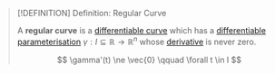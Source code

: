 >[!DEFINITION] Definition: Regular Curve
>
>A **regular curve** is a [differentiable curve](Differentiable%20Curve.md) which has a [differentiable parameterisation](../../../Analysis/Real%20Analysis/Multivariate%20Real%20Analysis/Curve%20Parameterisations/Differentiation/Differentiability%20of%20Curve%20Parameterisations.md) $\gamma: I \subseteq \mathbb{R} \to \mathbb{R}^n$ whose [derivative](../../../Analysis/Real%20Analysis/Multivariate%20Real%20Analysis/Curve%20Parameterisations/Differentiation/Differentiability%20of%20Curve%20Parameterisations.md) is never zero.
>
>$$
>\gamma'(t) \ne \vec{0} \qquad \forall t \in I
>$$
>